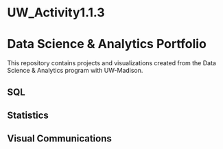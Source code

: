 # UW_Activity1.1.3
# Data Science & Analytics Portfolio
This repository contains projects and visualizations created from the Data Science & Analytics program with UW-Madison.

## SQL

## Statistics

## Visual Communications

